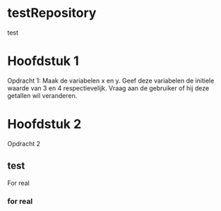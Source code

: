 # testRepository
 test

# Hoofdstuk 1
Opdracht 1: Maak de variabelen x en y. Geef deze variabelen de initiele waarde van 3 en 4 respectievelijk. Vraag aan de gebruiker of hij deze getallen wil veranderen.

# Hoofdstuk 2
Opdracht 2

## test
For real

### for real